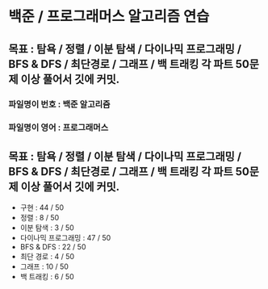 
# 백준 / 프로그래머스 알고리즘 연습

## 목표 : 탐욕 / 정렬 / 이분 탐색 / 다이나믹 프로그래밍 / BFS & DFS / 최단경로 / 그래프 / 백 트래킹  각 파트 50문제 이상 풀어서 깃에 커밋.

### 파일명이 번호 : 백준 알고리즘
### 파일명이 영어 : 프로그래머스


## 목표 : 탐욕 / 정렬 / 이분 탐색 / 다이나믹 프로그래밍 / BFS & DFS / 최단경로 / 그래프 / 백 트래킹  각 파트 50문제 이상 풀어서 깃에 커밋.


- 구현 : 44 / 50
- 정렬 : 8 / 50
- 이분 탐색 : 3 / 50
- 다이나믹 프로그래밍 : 47 / 50
- BFS & DFS : 22 / 50
- 최단 경로 : 4 / 50
- 그래프 : 10 / 50
- 백 트래킹 : 6 / 50

